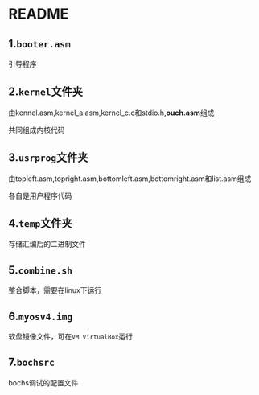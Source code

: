 # README

## 1.`booter.asm`

引导程序

## 2.`kernel`文件夹

由kennel.asm,kernel_a.asm,kernel_c.c和stdio.h,**ouch.asm**组成

共同组成内核代码

## 3.`usrprog`文件夹

由topleft.asm,topright.asm,bottomleft.asm,bottomright.asm和list.asm组成

各自是用户程序代码

## 4.`temp`文件夹

存储汇编后的二进制文件

## 5.`combine.sh`

整合脚本，需要在linux下运行

## 6.`myosv4.img`

软盘镜像文件，可在`VM VirtualBox`运行

## 7.`bochsrc`

bochs调试的配置文件